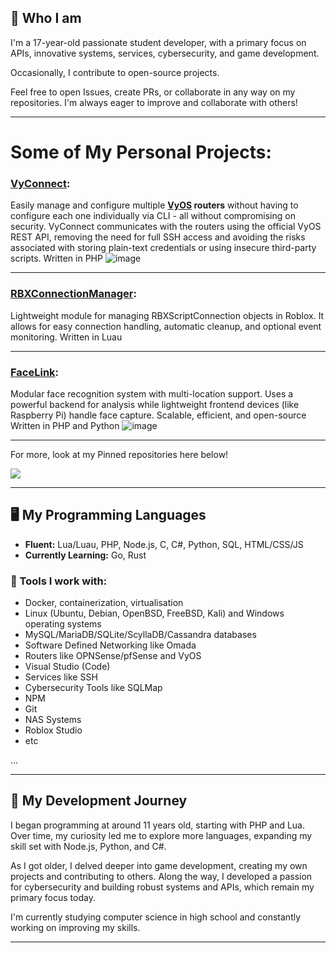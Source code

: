 ## 👋  Who I am 

I'm a 17-year-old passionate student developer, with a primary focus on APIs, innovative systems, services, cybersecurity, and game development.

Occasionally, I contribute to open-source projects.

Feel free to open Issues, create PRs, or collaborate in any way on my repositories. I'm always eager to improve and collaborate with others!

---

# Some of My Personal Projects:

### [VyConnect](https://github.com/Jarnster/VyConnect):
Easily manage and configure multiple **[VyOS](https://vyos.io/) routers** without having to configure each one individually via CLI - all without compromising on security. VyConnect communicates with the routers using the official VyOS REST API, removing the need for full SSH access and avoiding the risks associated with storing plain-text credentials or using insecure third-party scripts.
Written in PHP
![image](https://github.com/user-attachments/assets/942ef6da-43bb-4659-946f-0d6a5a020666)

---

### [RBXConnectionManager](https://github.com/Ultray-Studios/RBXConnectionManager):
Lightweight module for managing RBXScriptConnection objects in Roblox. It allows for easy connection handling, automatic cleanup, and optional event monitoring.
Written in Luau

---

### [FaceLink](https://github.com/Jarnster/FaceLink):
Modular face recognition system with multi-location support. Uses a powerful backend for analysis while lightweight frontend devices (like Raspberry Pi) handle face capture. Scalable, efficient, and open-source
Written in PHP and Python
![image](https://github.com/user-attachments/assets/ec6f388f-46f1-4528-8863-bf2a5abc5d88)

---

For more, look at my Pinned repositories here below!

![](https://github-readme-stats.vercel.app/api?username=jarnster&count_private=true&show_icons=true&theme=nord&hide_border=true)

---

## 🖥️ My Programming Languages  
- **Fluent:** Lua/Luau, PHP, Node.js, C, C#, Python, SQL, HTML/CSS/JS  
- **Currently Learning:** Go, Rust

### 🔧 Tools I work with:
- Docker, containerization, virtualisation
- Linux (Ubuntu, Debian, OpenBSD, FreeBSD, Kali) and Windows operating systems
- MySQL/MariaDB/SQLite/ScyllaDB/Cassandra databases
- Software Defined Networking like Omada
- Routers like OPNSense/pfSense and VyOS
- Visual Studio (Code)
- Services like SSH
- Cybersecurity Tools like SQLMap
- NPM
- Git
- NAS Systems
- Roblox Studio
- etc

...

---

## 📜 My Development Journey  
I began programming at around 11 years old, starting with PHP and Lua. Over time, my curiosity led me to explore more languages, expanding my skill set with Node.js, Python, and C#.

As I got older, I delved deeper into game development, creating my own projects and contributing to others. Along the way, I developed a passion for cybersecurity and building robust systems and APIs, which remain my primary focus today.

I'm currently studying computer science in high school and constantly working on improving my skills.

---

<!--
**Jarnster/Jarnster** is a ✨ _special_ ✨ repository because its `README.md` (this file) appears on your GitHub profile.

Here are some ideas to get you started:

- 🔭 I’m currently working on ...
- 🌱 I’m currently learning ...
- 👯 I’m looking to collaborate on ...
- 🤔 I’m looking for help with ...
- 💬 Ask me about ...
- 📫 How to reach me: ...
- 😄 Pronouns: ...
- ⚡ Fun fact: ...
-->
